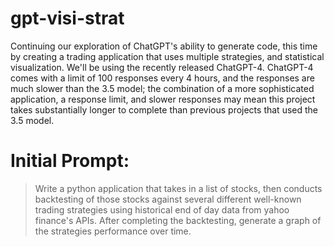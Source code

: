 # gpt-visi-strat
Continuing our exploration of ChatGPT's ability to generate code, this time by creating a trading application that uses multiple strategies, and statistical visualization. We'll be using the recently released ChatGPT-4. ChatGPT-4 comes with a limit of 100 responses every 4 hours, and the responses are much slower than the 3.5 model; the combination of a more sophisticated application, a response limit, and slower responses may mean this project takes substantially longer to complete than previous projects that used the 3.5 model.

# Initial Prompt:
> Write a python application that takes in a list of stocks, then conducts backtesting of those stocks against several different well-known trading strategies using historical end of day data from yahoo finance's APIs. After completing the backtesting, generate a graph of the strategies performance over time.
